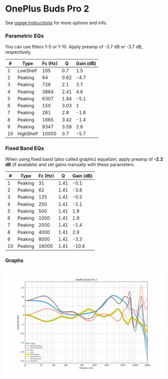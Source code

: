 # OnePlus Buds Pro 2
See [usage instructions](https://github.com/jaakkopasanen/AutoEq#usage) for more options and info.

### Parametric EQs
You can use filters 1-5 or 1-10. Apply preamp of -3.7 dB or -3.7 dB, respectively.

|   # | Type      |   Fc (Hz) |    Q |   Gain (dB) |
|-----|-----------|-----------|------|-------------|
|   1 | LowShelf  |       105 | 0.7  |         1.5 |
|   2 | Peaking   |        64 | 0.62 |        -4.7 |
|   3 | Peaking   |       726 | 2.1  |         3.7 |
|   4 | Peaking   |      3864 | 2.41 |         4.6 |
|   5 | Peaking   |      6307 | 1.84 |        -5.1 |
|   6 | Peaking   |       150 | 3.03 |         1   |
|   7 | Peaking   |       281 | 2.8  |        -1.6 |
|   8 | Peaking   |      1665 | 3.42 |        -1.4 |
|   9 | Peaking   |      8347 | 3.58 |         2.6 |
|  10 | HighShelf |     10000 | 0.7  |        -5.7 |

### Fixed Band EQs
When using fixed band (also called graphic) equalizer, apply preamp of **-2.2 dB** (if available) and set gains manually with these parameters.

|   # | Type    |   Fc (Hz) |    Q |   Gain (dB) |
|-----|---------|-----------|------|-------------|
|   1 | Peaking |        31 | 1.41 |        -0.1 |
|   2 | Peaking |        62 | 1.41 |        -3.8 |
|   3 | Peaking |       125 | 1.41 |        -0.5 |
|   4 | Peaking |       250 | 1.41 |        -2.1 |
|   5 | Peaking |       500 | 1.41 |         1.9 |
|   6 | Peaking |      1000 | 1.41 |         1.9 |
|   7 | Peaking |      2000 | 1.41 |        -1.4 |
|   8 | Peaking |      4000 | 1.41 |         2.9 |
|   9 | Peaking |      8000 | 1.41 |        -3.3 |
|  10 | Peaking |     16000 | 1.41 |       -10.6 |

### Graphs
![](./OnePlus%20Buds%20Pro%202.png)
